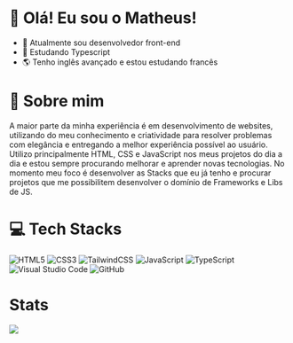 # 👋 Olá! Eu sou o Matheus!

- 🔭 Atualmente sou desenvolvedor front-end
- 🌱 Estudando Typescript
- 🌎 Tenho inglês avançado e estou estudando francês

# 🚀 Sobre mim
A maior parte da minha experiência é em desenvolvimento de websites, utilizando do meu conhecimento e criatividade para resolver problemas com elegância e entregando a melhor experiência possível ao usuário. Utilizo principalmente HTML, CSS e JavaScript nos meus projetos do dia a dia e estou sempre procurando melhorar e aprender novas tecnologias. No momento meu foco é desenvolver as Stacks que eu já tenho e procurar projetos que me possibilitem desenvolver o domínio de Frameworks e Libs de JS.

# 💻 Tech Stacks
![HTML5](https://img.shields.io/badge/html5-%23E34F26.svg?style=for-the-badge&logo=html5&logoColor=white)
![CSS3](https://img.shields.io/badge/css3-%231572B6.svg?style=for-the-badge&logo=css3&logoColor=white)
![TailwindCSS](https://img.shields.io/badge/tailwindcss-%2338B2AC.svg?style=for-the-badge&logo=tailwind-css&logoColor=white)
![JavaScript](https://img.shields.io/badge/javascript-%23323330.svg?style=for-the-badge&logo=javascript&logoColor=%23F7DF1E)
![TypeScript](https://img.shields.io/badge/typescript-%23007ACC.svg?style=for-the-badge&logo=typescript&logoColor=white)
![Visual Studio Code](https://img.shields.io/badge/Visual%20Studio%20Code-0078d7.svg?style=for-the-badge&logo=visual-studio-code&logoColor=white)
![GitHub](https://img.shields.io/badge/github-%23121011.svg?style=for-the-badge&logo=github&logoColor=white)

# Stats
![](https://github-profile-summary-cards.vercel.app/api/cards/profile-details?username=matheusDrumond&theme=tokyonight)

